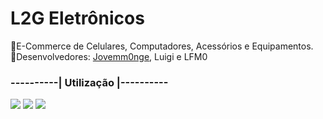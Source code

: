 # L2G Eletrônicos

📌E-Commerce de Celulares, Computadores, Acessórios e Equipamentos.<br>
📌Desenvolvedores: <a href="https://github.com/jovemm0nge">Jovemm0nge</a>, Luigi e LFM0

<div name=badges>
<h3>----------| Utilização |----------</h3>
<img src="https://img.shields.io/badge/HTML5-E34F26?style=for-the-badge&logo=html5&logoColor=white"/>
<img src="https://img.shields.io/badge/CSS3-1572B6?style=for-the-badge&logo=css3&logoColor=white"/>
<img src="https://img.shields.io/badge/JavaScript-F7DF1E?style=for-the-badge&logo=javascript&logoColor=black"/>
</div>

